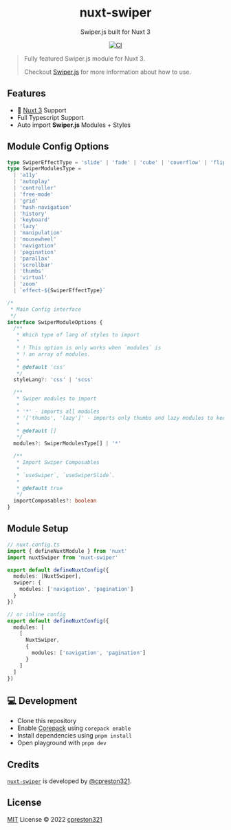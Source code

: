 <h1 align="center">nuxt-swiper</h1>

<p align="center">Swiper.js built for Nuxt 3</p>

<p align="center">
  <a href="https://github.com/cpreston321/nuxt-swiper/actions?query=branch%3Amain+event%3Apush">
    <img alt="CI" src="https://github.com/cpreston321/nuxt-swiper/actions/workflows/ci.yml/badge.svg?branch=main"/>
  </a>
</p>

> Fully featured Swiper.js module for Nuxt 3.
>
> Checkout [Swiper.js](https://swiperjs.com/) for more information about how to use.

## Features

- 🚀 [Nuxt 3](https://v3.nuxtjs.org) Support
- Full Typescript Support
- Auto import **Swiper.js** Modules + Styles

## Module Config Options

```ts
type SwiperEffectType = 'slide' | 'fade' | 'cube' | 'coverflow' | 'flip'
type SwiperModulesType =
  | 'a11y'
  | 'autoplay'
  | 'controller'
  | 'free-mode'
  | 'grid'
  | 'hash-navigation'
  | 'history'
  | 'keyboard'
  | 'lazy'
  | 'manipulation'
  | 'mousewheel'
  | 'navigation'
  | 'pagination'
  | 'parallax'
  | 'scrollbar'
  | 'thumbs'
  | 'virtual'
  | 'zoom'
  | `effect-${SwiperEffectType}`

/*
 * Main Config interface
 */
interface SwiperModuleOptions {
  /**
   * Which type of lang of styles to import
   *
   * ! This option is only works when `modules` is
   * ! an array of modules.
   *
   * @default 'css'
   */
  styleLang?: 'css' | 'scss'

  /**
   * Swiper modules to import
   *
   * '*' - imports all modules
   * '['thumbs', 'lazy']' - imports only thumbs and lazy modules to keep bundle size small
   *
   * @default []
   */
  modules?: SwiperModulesType[] | '*'

  /**
   * Import Swiper Composables
   *
   * `useSwiper`, `useSwiperSlide`.
   *
   * @default true
   */
  importComposables?: boolean
}
```

## Module Setup

```ts
// nuxt.config.ts
import { defineNuxtModule } from 'nuxt'
import nuxtSwiper from 'nuxt-swiper'

export default defineNuxtConfig({
  modules: [NuxtSwiper],
  swiper: {
    modules: ['navigation', 'pagination']
  }
})

// or inline config
export default defineNuxtConfig({
  modules: [
    [
      NuxtSwiper,
      {
        modules: ['navigation', 'pagination']
      }
    ]
  ]
})
```

## 💻 Development

- Clone this repository
- Enable [Corepack](https://github.com/nodejs/corepack) using `corepack enable`
- Install dependencies using `pnpm install`
- Open playground with `pnpm dev`

## Credits

[`nuxt-swiper`](#nuxt-swiper) is developed by [@cpreston321](https://github.com/cpreston321).

## License

[MIT](./LICENSE) License © 2022 [cpreston321](https://github.com/cpreston321)
